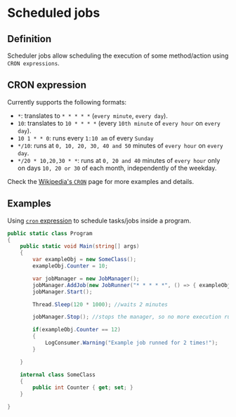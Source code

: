# Scheduled jobs

## Definition

Scheduler jobs allow scheduling the execution of some method/action using `CRON expressions`.

## CRON expression

Currently supports the following formats:

- `*`: translates to `* * * * *` (`every minute`, `every day`).
- `10`: translates to `10 * * * *` (every `10th minute` of `every hour` on `every day`).
- `10 1 * * 0`: runs every `1:10 am` of every `Sunday`
- `*/10`: runs at `0, 10, 20, 30, 40 and 50` minutes of `every hour` on `every day`.
- `*/20 * 10,20,30 * *`: runs at `0, 20 and 40` minutes of `every hour` only on days `10, 20 or 30` of each month, independently of the weekday. 


Check the [Wikipedia's `CRON`](https://en.wikipedia.org/wiki/Cron) page for more examples and details.

## Examples

Using [`cron` expression](https://en.wikipedia.org/wiki/Cron) to schedule tasks/jobs inside a program.

```cs
public static class Program
{
    public static void Main(string[] args)
    {
        var exampleObj = new SomeClass();
        exampleObj.Counter = 10;

        var jobManager = new JobManager();
        jobManager.AddJob(new JobRunner("* * * * *", () => { exampleObj.Counter++; }));
        jobManager.Start();

        Thread.Sleep(120 * 1000); //waits 2 minutes

        jobManager.Stop(); //stops the manager, so no more execution runs.

        if(exampleObj.Counter == 12)
        {
            LogConsumer.Warning("Example job runned for 2 times!");
        }

    }

    internal class SomeClass 
    {
        public int Counter { get; set; } 
    }

}

```
